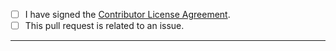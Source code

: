 <!-- To check a checkbox place an "x" between the brackets. e.g: [x] -->

- [ ] I have signed the [Contributor License Agreement](https://cla.opensource.microsoft.com/microsoft/winget-pkgs).
- [ ] This pull request is related to an issue.
-----
